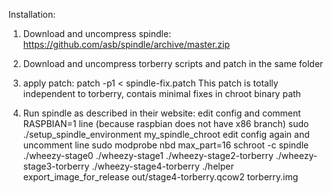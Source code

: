 Installation:

1. Download and uncompress spindle:
      https://github.com/asb/spindle/archive/master.zip

2. Download and uncompress torberry scripts and patch in the same folder

3. apply patch: 
      patch -p1 < spindle-fix.patch
      This patch is totally independent to torberry, contais minimal fixes
      in chroot binary path

4. Run spindle as described in their website:
      edit config and comment RASPBIAN=1 line (because raspbian does not have 
      x86 branch)
      sudo ./setup_spindle_environment  my_spindle_chroot
      edit config again and uncomment line
      sudo modprobe nbd max_part=16
      schroot -c spindle
      ./wheezy-stage0
      ./wheezy-stage1
      ./wheezy-stage2-torberry
      ./wheezy-stage3-torberry
      ./wheezy-stage4-torberry
      ./helper export_image_for_release out/stage4-torberry.qcow2 torberry.img

